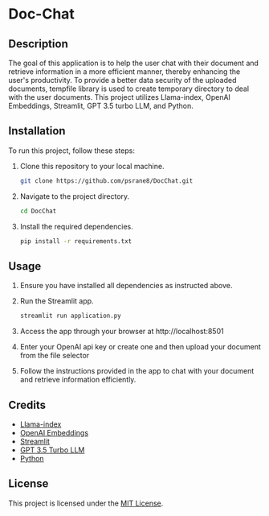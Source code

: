 # Doc-Chat

## Description

The goal of this application is to help the user chat with their document and retrieve information in a more efficient manner, thereby enhancing the user's productivity. To provide a better data security of the uploaded documents, tempfile library is used to create temporary directory to deal with the user documents.
This project utilizes Llama-index, OpenAI Embeddings, Streamlit, GPT 3.5 turbo LLM, and Python.

## Installation

To run this project, follow these steps:

1. Clone this repository to your local machine.
   ```bash
   git clone https://github.com/psrane8/DocChat.git
   ```

2. Navigate to the project directory.
   ```bash
   cd DocChat
   ```

3. Install the required dependencies.
   ```bash
   pip install -r requirements.txt
   ```

## Usage

1. Ensure you have installed all dependencies as instructed above.

2. Run the Streamlit app.
   ```bash
   streamlit run application.py
   ```

3. Access the app through your browser at http://localhost:8501

4. Enter your OpenAI api key or create one and then upload your document from the file selector
   
5. Follow the instructions provided in the app to chat with your document and retrieve information efficiently.

## Credits

- [Llama-index](https://www.llamaindex.ai/)
- [OpenAI Embeddings](https://platform.openai.com/docs/guides/embeddings/what-are-embeddings)
- [Streamlit](https://streamlit.io/)
- [GPT 3.5 Turbo LLM](https://platform.openai.com/docs/models)
- [Python](https://www.python.org/)

## License

This project is licensed under the [MIT License](LICENSE).
```
